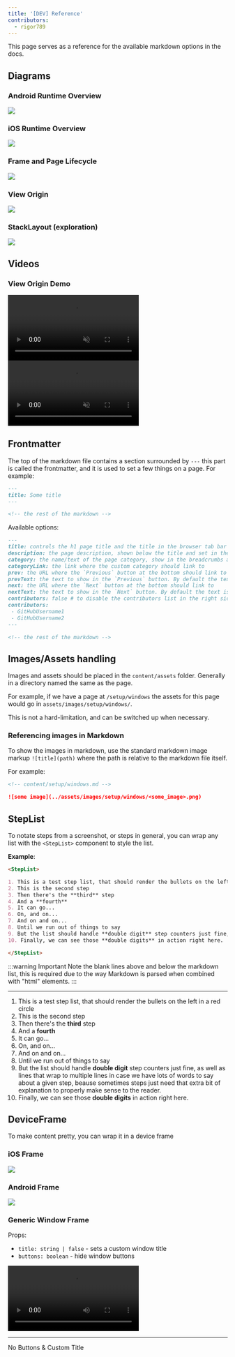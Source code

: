 ```yaml
---
title: '[DEV] Reference'
contributors:
  - rigor789
---
```


This page serves as a reference for the available markdown options in the docs.

## Diagrams

### Android Runtime Overview

<img class="w-full" src="./assets/diagrams/Android_Runtime_Overview.drawio.svg"/>

### iOS Runtime Overview

<img class="w-full" src="./assets/diagrams/iOS_Runtime_Overview.drawio.svg"/>

### Frame and Page Lifecycle

<img class="w-full" src="./assets/diagrams/Frame_Page_Lifecycle.drawio.svg"/>

### View Origin

<img src="./assets/diagrams/View_Origin.drawio.svg"/>

### StackLayout (exploration)

<DeviceFrame type="ios">
<img src="./assets/diagrams/StackLayout.drawio.svg"/>
</DeviceFrame>

## Videos

### View Origin Demo

<DeviceFrame type="ios">
<video style="max-width: 400px;" muted="true" disablepictureinpicture="true" autoplay="true" loop="true" src="./assets/videos/animation_origin_ios.mp4"/>
</DeviceFrame>
<DeviceFrame type="android">
<video style="max-width: 400px;" muted="true" disablepictureinpicture="true" autoplay="true" loop="true" src="./assets/videos/animation_origin_android.mp4"/>
</DeviceFrame>

## Frontmatter

The top of the markdown file contains a section surrounded by `---` this part is called the frontmatter, and it is used to set a few things on a page. For example:

```md
---
title: Some title
---

<!-- the rest of the markdown -->
```

Available options:

```md
---
title: controls the h1 page title and the title in the browser tab bar
description: the page description, shown below the title and set in the description meta tags
category: the name/text of the page category, show in the breadcrumbs and above the title
categoryLink: the link where the custom category should link to
prev: the URL where the `Previous` button at the bottom should link to
prevText: the text to show in the `Previous` button. By default the text is looked up in the sidebar.
next: the URL where the `Next` button at the bottom should link to
nextText: the text to show in the `Next` button. By default the text is looked up in the sidebar.
contributors: false # to disable the contributors list in the right sidebar
contributors:
 - GitHubUsername1
 - GitHubUsername2
---

<!-- the rest of the markdown -->
```

## Images/Assets handling

Images and assets should be placed in the `content/assets` folder. Generally in a directory named the same as the page.

For example, if we have a page at `/setup/windows` the assets for this page would go in `assets/images/setup/windows/`.

This is not a hard-limitation, and can be switched up when necessary.

### Referencing images in Markdown

To show the images in markdown, use the standard markdown image markup `![title](path)` where the path is relative to the markdown file itself.

For example:

```md
<!-- content/setup/windows.md -->

![some image](../assets/images/setup/windows/<some_image>.png)
```

<!-- <Tabs>
<Tab name="Vue">

SOMETHING SOMETHING

```ts
asd
```

</Tab>

</Tabs> -->

## StepList

To notate steps from a screenshot, or steps in general, you can wrap any list with the `<StepList>` component to style the list.

**Example**:

```md
<StepList>

1. This is a test step list, that should render the bullets on the left in a red circle
2. This is the second step
3. Then there's the **third** step
4. And a **fourth**
5. It can go...
6. On, and on...
7. And on and on...
8. Until we run out of things to say
9. But the list should handle **double digit** step counters just fine, as well as lines that wrap to multiple lines in case we have lots of words to say about a given step, beause sometimes steps just need that extra bit of explanation to properly make sense to the reader.
10. Finally, we can see those **double digits** in action right here.

</StepList>
```

:::warning Important
Note the blank lines above and below the markdown list, this is required due to the way Markdown is parsed when combined with "html" elements.
:::

---

<StepList>

1. This is a test step list, that should render the bullets on the left in a red circle
2. This is the second step
3. Then there's the **third** step
4. And a **fourth**
5. It can go...
6. On, and on...
7. And on and on...
8. Until we run out of things to say
9. But the list should handle **double digit** step counters just fine, as well as lines that wrap to multiple lines in case we have lots of words to say about a given step, beause sometimes steps just need that extra bit of explanation to properly make sense to the reader.
10. Finally, we can see those **double digits** in action right here.

</StepList>

## DeviceFrame

To make content pretty, you can wrap it in a device frame

### iOS Frame

<DeviceFrame type="ios">
<img src="https://raw.githubusercontent.com/NativeScript/nativescript-app-templates/master/packages/template-blank/tools/assets/appTemplate-ios.png">
</DeviceFrame>

### Android Frame

<DeviceFrame type="android">
<img src="https://raw.githubusercontent.com/NativeScript/nativescript-app-templates/master/packages/template-blank/tools/assets/appTemplate-android.png">
</DeviceFrame>

### Generic Window Frame

Props:

- `title: string | false` - sets a custom window title
- `buttons: boolean` - hide window buttons

<DeviceFrame type="window" >
<video controls src="https://user-images.githubusercontent.com/879060/230395606-dbb4a56f-74e8-403b-a687-62e27a61f8d4.mov"></video>
</DeviceFrame>

---

<DeviceFrame type="window" :buttons="false" title="Hello World!">

<div class="p-4">
No Buttons & Custom Title
</div>

</DeviceFrame>
